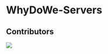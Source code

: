 # WhyDoWe-Servers
## Contributors

<!-- ALL-CONTRIBUTORS-LIST:START - Do not remove or modify this section -->
<!-- prettier-ignore-start -->
<!-- markdownlint-disable -->

<!-- markdownlint-restore -->
<!-- prettier-ignore-end -->
<a href="https://github.com/OfficialChrisTucker/WhyDoWe-Servers/graphs/contributors"> <img src="https://contrib.rocks/image?repo=Louis3797/awesome-readme-template" /> </a>
